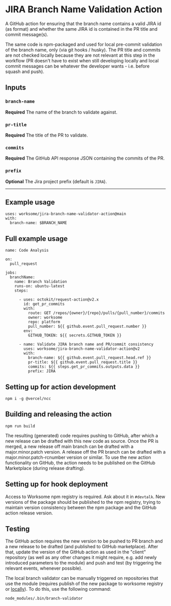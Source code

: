 # JIRA Branch Name Validation Action

A GitHub action for ensuring that the branch name contains a valid JIRA id (as format) and whether the same JIRA id is contained in the PR title and commit message(s).

The same code is npm-packaged and used for local pre-commit validation of the branch name, only (via git hooks / husky). The PR title and commits are not checked locally because they are not relevant at this step in the workflow (PR doesn't have to exist when still developing locally and local commit messages can be whatever the developer wants - i.e. before squash and push).

## Inputs

### `branch-name`

**Required** The name of the branch to validate against.

### `pr-title`

**Required** The title of the PR to validate.

### `commits`

**Required** The GitHub API response JSON containing the commits of the PR.

### `prefix`

**Optional** The Jira project prefix (default is `JIRA`).

***

## Example usage

```
uses: worksome/jira-branch-name-validator-action@main
with:
  branch-name: $BRANCH_NAME
```

## Full example usage

```
name: Code Analysis

on:
  pull_request

jobs:
  branchName:
    name: Branch Validation
    runs-on: ubuntu-latest
    steps:

      - uses: octokit/request-action@v2.x
        id: get_pr_commits
        with:
          route: GET /repos/{owner}/{repo}/pulls/{pull_number}/commits
          owner: worksome
          repo: platform
          pull_number: ${{ github.event.pull_request.number }}
        env:
          GITHUB_TOKEN: ${{ secrets.GITHUB_TOKEN }}

      - name: Validate JIRA branch name and PR/commit consistency
        uses: worksome/jira-branch-name-validator-action@v2
        with:
          branch-name: ${{ github.event.pull_request.head.ref }}
          pr-title: ${{ github.event.pull_request.title }}
          commits: ${{ steps.get_pr_commits.outputs.data }}
          prefix: JIRA

```

## Setting up for action development
```
npm i -g @vercel/ncc
```

## Building and releasing the action

```
npm run build
```

The resulting (generated) code requires pushing to GitHub, after which a new release can be drafted with this new code as source. Once the PR is merged, a new release off main branch can be drafted with a major.minor.patch version. A release off the PR branch can be drafted with a major.minor.patch-rcnumber version or similar. To use the new action functionality on GitHub, the action needs to be published on the GitHub Marketplace (during release drafting).

## Setting up for hook deployment

Access to Worksome npm registry is required. Ask about it in `#devtalk`.
New versions of the package should be published to the npm registry, trying to maintain version consistency between the npm package and the GitHub action release version. 

## Testing

The GitHub action requires the new version to be pushed to PR branch and a new release to be drafted (and published to GitHub marketplace). After that, update the version of the GitHub action as used in the "client" repository (as well as any other changes it might require, e.g. add newly introduced parameters to the module) and push and test (by triggering the relevant events, whenever possible).

The local branch validator can be manually triggered on repositories that use the module (requires publish of the new package to worksome registry or [locally](https://medium.com/@debshish.pal/publish-a-npm-package-locally-for-testing-9a00015eb9fd)). To do this, use the following command:

```shell
node_modules/.bin/branch-validator
```
